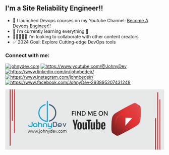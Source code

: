 ## I'm a Site Reliability Engineer!!

- 🚀 I launched Devops courses on my Youtube Channel: [Become A Devops Engineer!][course]!
- 📖 I’m currently learning everything 🤣
- 🧑🏻‍🤝‍🧑🏻 I’m looking to collaborate with other content creators
- ✅ 2024 Goal: Explore Cutting-edge DevOps tools

### Connect with me:

[<img alt="johnydev.com" src="https://img.icons8.com/dusk/64/000000/domain.png"/>][website]
[<img alt="https://www.youtube.com/@JohnyDev" src="https://img.icons8.com/external-justicon-lineal-color-justicon/64/000000/external-youtube-social-media-justicon-lineal-color-justicon.png"/>][youtube]
[<img alt="https://www.linkedin.com/in/johnbedeir/" src="https://img.icons8.com/external-justicon-lineal-color-justicon/64/000000/external-linkedin-social-media-justicon-lineal-color-justicon.png"/>][linkedin]
[<img alt="https://www.instagram.com/johnbedeir/" src="https://img.icons8.com/external-justicon-lineal-color-justicon/64/000000/external-instagram-social-media-justicon-lineal-color-justicon.png"/>][instagram]
[<img alt="https://www.facebook.com/JohnyDev-293895207431248" src="https://img.icons8.com/external-justicon-lineal-color-justicon/64/000000/external-facebook-social-media-justicon-lineal-color-justicon.png"/>][facebook]

![alt text](icons/youtube.png)

[website]: https://johnydev.com
[youtube]: https://www.youtube.com/channel/UCxvd-DdyFsE_07lCa4kRINA
[instagram]: https://www.instagram.com/johnbedeir/
[linkedin]: https://www.linkedin.com/in/johnbedeir/
[course]: https://www.youtube.com/@JohnyDev
[facebook]: https://www.facebook.com/JohnyDev-293895207431248

